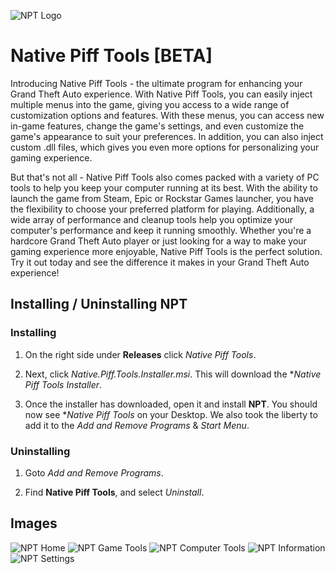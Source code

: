 ![NPT Logo](https://user-images.githubusercontent.com/96446997/215381277-349e6c10-3fc7-4997-90c0-1fe7bf306112.png)
# Native Piff Tools [BETA]
Introducing Native Piff Tools - the ultimate program for enhancing your Grand Theft Auto experience. With Native Piff Tools, you can easily inject multiple menus into the game, giving you access to a wide range of customization options and features. With these menus, you can access new in-game features, change the game's settings, and even customize the game's appearance to suit your preferences. In addition, you can also inject custom .dll files, which gives you even more options for personalizing your gaming experience.

But that's not all - Native Piff Tools also comes packed with a variety of PC tools to help you keep your computer running at its best. With the ability to launch the game from Steam, Epic or Rockstar Games launcher, you have the flexibility to choose your preferred platform for playing. Additionally, a wide array of performance and cleanup tools help you optimize your computer's performance and keep it running smoothly. Whether you're a hardcore Grand Theft Auto player or just looking for a way to make your gaming experience more enjoyable, Native Piff Tools is the perfect solution. Try it out today and see the difference it makes in your Grand Theft Auto experience!

## Installing / Uninstalling NPT

### Installing
1. On the right side under **Releases** click *Native Piff Tools*.

2. Next, click *Native.Piff.Tools.Installer.msi*. This will download the **Native Piff Tools Installer*.

3. Once the installer has downloaded, open it and install **NPT**. You should now see **Native Piff Tools* on your Desktop.
We also took the liberty to add it to the *Add and Remove Programs* & *Start Menu*.

### Uninstalling
1. Goto *Add and Remove Programs*.

2. Find **Native Piff Tools**, and select *Uninstall*.

## Images
![NPT Home](https://user-images.githubusercontent.com/96446997/215901289-170b27ab-79a5-486d-897a-1ba157e74328.png)
![NPT Game Tools](https://user-images.githubusercontent.com/96446997/215901291-b83bc274-0add-41b9-a7a8-33f24baec2f8.png)
![NPT Computer Tools](https://user-images.githubusercontent.com/96446997/215901292-e4bbcd0f-16e9-4d92-89cc-3cf44dcd8f17.png)
![NPT Information](https://user-images.githubusercontent.com/96446997/215901293-e3f31ff3-9178-474d-a4a2-a6ff64ff59c3.png)
![NPT Settings](https://user-images.githubusercontent.com/96446997/215901284-31e60759-6636-4d7b-8ae6-94584213f5c8.png)
